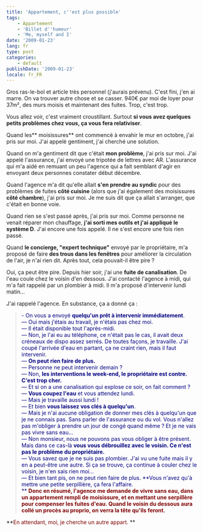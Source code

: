 ```yaml
---
title: 'Appartement, c''est plus possible'
tags:
    - Appartement
    - 'Billet d''humeur'
    - 'Me, myself and I'
date: '2009-01-23'
lang: fr
type: post
categories:
    - default
publishDate: '2009-01-23'
locale: fr_FR
---
```


Gros ras-le-bol et article très personnel (j'aurais prévenu). C'est fini, j'en ai marre. On va trouver autre chose et se casser. 940€ par moi de loyer pour 37m², des murs moisis et maintenant des fuites. Trop, c'est trop.

Vous allez voir, c'est vraiment croustillant. Surtout **si vous avez quelques petits problèmes chez vous, ça vous fera relativiser**.

Quand les** moisissures** ont commencé à envahir le mur en octobre, j'ai pris sur moi. J'ai appelé gentiment, j'ai cherché une solution.

Quand on m'a gentiment dit que c'était **mon problème**, j'ai pris sur moi. J'ai appelé l'assurance, j'ai envoyé une tripotée de lettres avec AR. L'assurance qui m'a aidé en remuant un peu l'agence qui a fait semblant d'agir en envoyant deux personnes constater début décembre.

Quand l'agence m'a dit qu'elle allait **s'en prendre au syndic** pour des problèmes de fuites **côté cuisine** (alors que j'ai également des moisissures **côté chambre**), j'ai pris sur moi. Je me suis dit que ça allait s'arranger, que c'était en bonne voie.

Quand rien se s'est passé après, j'ai pris sur moi. Comme personne ne venait réparer mon chauffage, **j'ai sorti mes outils et j'ai appliqué le système D**. J'ai encore une fois appelé. Il ne s'est encore une fois rien passé.

Quand **le concierge, "expert technique"** envoyé par le propriétaire, m'a proposé de faire **des trous dans les fenêtres** pour améliorer la circulation de l'air, je n'ai rien dit. Après tout, cela pouvait-il être pire&nbsp;?

Oui, ça peut être pire. Depuis hier soir, j'ai une **fuite de canalisation**. De l'eau coule chez le voisin d'en dessous. J'ai contacté l'agence à midi, qui m'a fait rappelé par un plombier à midi. Il m'a proposé d'intervenir lundi matin…

J'ai rappelé l'agence. En substance, ça a donné ça&nbsp;:
> <span style="color: #000080">- On vous a envoyé **quelqu'un prêt à intervenir immédiatement**.  
> — Oui mais j'étais au travail, je n'étais pas chez moi.  
> — Il était disponible tout l'après-midi.  
> — Non, je l'ai eu au téléphone, ce n'était pas le cas, il avait deux créneaux de dispo assez serrés. De toutes façons, je travaille. J'ai coupé l'arrivée d'eau en partant, ça ne craint rien, mais il faut intervenir.  
> — **On peut rien faire de plus.**  
> — Personne ne peut intervenir demain&nbsp;?  
> — Non, **les interventions le week-end, le propriétaire est contre. C'est trop cher.**  
> — Et si on a une canalisation qui explose ce soir, on fait comment&nbsp;?  
> — **Vous coupez l'eau** et vous attendez lundi.  
> — Mais je travaille aussi lundi&nbsp;!  
> — Et bien **vous laissez vos clés à quelqu'un**.  
> — Mais je n'ai aucune obligation de donner mes clés à quelqu'un que je ne connais pas. Sans parler de l'assurance ou du vol. Vous n'allez pas m'obliger à prendre un jour de congé quand même&nbsp;? Et je ne vais pas vivre sans eau…  
> — Non monsieur, nous ne pouvons pas vous obliger à être présent. Mais dans ce cas-là **vous vous débrouillez avec le voisin. Ce n'est pas le problème du propriétaire.**  
> — Vous savez que je ne suis pas plombier. J'ai vu une fuite mais il y en a peut-être une autre. Si ça se trouve, ça continue à couler chez le voisin, je n'en sais rien moi…  
> — Et bien tant pis, on ne peut rien faire de plus. **Vous n'avez qu'à mettre une petite serpillière, ça fera l'affaire.  
> **</span>
<span style="color: #800000">**Donc en résumé, l'agence me demande de vivre sans eau, dans un appartement rempli de moisissure, et en mettant une serpillère pour compenser les fuites d'eau. Quand le voisin du dessous aura collé un procès au proprio, on verra la tête qu'ils feront.**</span>

**<span style="color: #800000">En attendant, moi, je cherche un autre appart.</span>
**